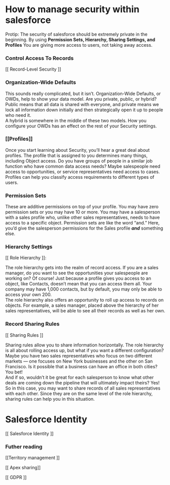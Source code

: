 # How to manage security within salesforce

Protip: The security of salesforce should be extremely private in the beginning. By using **Permission Sets, Hierarchy, Sharing Settings, and Profiles** You are giving more access to users, not taking away access. 




### Control Access To Records
[[ Record-Level Security ]]


### Organization-Wide Defaults
This sounds really complicated, but it isn’t. Organization-Wide Defaults, or OWDs, help to show your data model. Are you private, public, or hybrid? Public means that all data is shared with everyone, and private means we lock all information down initially and then strategically open it up to people who need it.  
A hybrid is somewhere in the middle of these two models. How you configure your OWDs has an effect on the rest of your Security settings.

### [[Profiles]]
Once you start learning about Security, you’ll hear a great deal about profiles. The profile that is assigned to you determines many things, including Object access. Do you have groups of people in a similar job function who have common data access needs? Maybe salespeople need access to opportunities, or service representatives need access to cases. Profiles can help you classify access requirements to different types of users.

### Permission Sets

These are additive permissions on top of your profile. You may have zero permission sets or you may have 10 or more. You may have a salesperson with a sales profile who, unlike other sales representatives, needs to have access to a specific object. Permission sets are like the word “and.” Here, you’d give the salesperson permissions for the Sales profile **_and_** something else.


### Hierarchy Settings
[[ Role Hierarchy ]]:

The role hierarchy gets into the realm of record access. If you are a sales manager, do you want to see the opportunities your salespeople are working on? Of course! Just because a profile gives you access to an object, like Contacts, doesn’t mean that you can access them all. Your company may have 1,000 contacts, but by default, you may only be able to access your own 200.  
The role hierarchy also offers an opportunity to roll up access to records on objects. For example, a sales manager, placed above the hierarchy of her sales representatives, will be able to see all their records as well as her own.

### Record Sharing Rules
[[ Sharing Rules ]]

Sharing rules allow you to share information horizontally. The role hierarchy is all about rolling access up, but what if you want a different configuration? Maybe you have two sales representatives who focus on two different markets — one focuses on New York businesses and the other on San Francisco. Is it possible that a business can have an office in both cities? You bet!  
And if so, wouldn’t it be great for each salesperson to know what other deals are coming down the pipeline that will ultimately impact theirs? Yes! So in this case, you may want to share records of all sales representatives with each other. Since they are on the same level of the role hierarchy, sharing rules can help you in this situation.


# Salesforce Identity
[[ Salesforce Identity ]]


### Futher reading

[[Territory management ]]

[[ Apex sharing]]

[[ GDPR ]]
